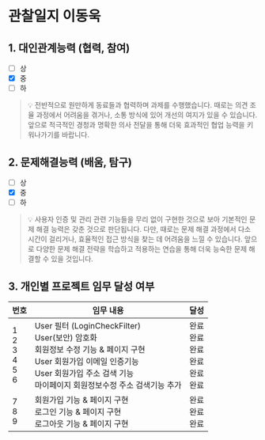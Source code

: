 # 관찰일지 이동욱

## 1. 대인관계능력 (협력, 참여)

- [ ] 상
- [x] 중
- [ ] 하

> 💡 전반적으로 원만하게 동료들과 협력하며 과제를 수행했습니다. 때로는 의견 조율 과정에서 어려움을 겪거나, 소통 방식에 있어 개선의 여지가 있을 수 있습니다. 앞으로 적극적인 경청과 명확한 의사 전달을 통해 더욱 효과적인 협업 능력을 키워나가기를 바랍니다.

## 2. 문제해결능력 (배움, 탐구)

- [ ] 상
- [x] 중
- [ ] 하

> 💡 사용자 인증 및 관리 관련 기능들을 무리 없이 구현한 것으로 보아 기본적인 문제 해결 능력은 갖춘 것으로 판단됩니다. 다만, 때로는 문제 해결 과정에서 다소 시간이 걸리거나, 효율적인 접근 방식을 찾는 데 어려움을 느낄 수 있습니다. 앞으로 다양한 문제 해결 전략을 학습하고 적용하는 연습을 통해 더욱 능숙한 문제 해결할 수 있을 것입니다.

## 3. 개인별 프로젝트 임무 달성 여부

| 번호                         | 임무 내용                                                                                                                                              | 달성                               |
| -------------------------- | -------------------------------------------------------------------------------------------------------------------------------------------------- | -------------------------------- |
| 1<br>2<br>3<br>4<br>5<br>6 | User 필터 (LoginCheckFilter)  <br>User(보안) 암호화  <br>회원정보 수정 기능 & 페이지 구현  <br>User 회원가입 이메일 인증기능  <br>User 회원가입 주소 검색 기능  <br>마이페이지 회원정보수정 주소 검색기능 추가 | 완료<br>완료<br>완료<br>완료<br>완료<br>완료 |
| 7<br>8<br>9                | 회원가입 기능 & 페이지 구현  <br>로그인 기능 & 페이지 구현  <br>로그아웃 기능 & 페이지 구현                                                                                        | 완료<br>완료<br>완료                   |

